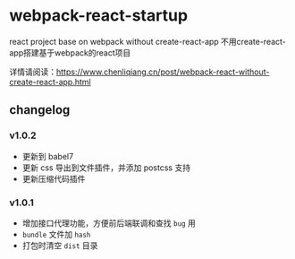 # webpack-react-startup

react project base on webpack without create-react-app 不用create-react-app搭建基于webpack的react项目

详情请阅读：https://www.chenliqiang.cn/post/webpack-react-without-create-react-app.html

## changelog

### v1.0.2

* 更新到 babel7
* 更新 css 导出到文件插件，并添加 postcss 支持
* 更新压缩代码插件

### v1.0.1

* 增加接口代理功能，方便前后端联调和查找 `bug` 用
* `bundle` 文件加 `hash`
* 打包时清空 `dist` 目录